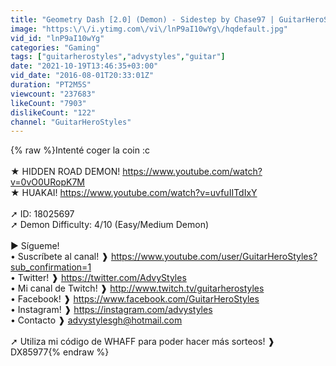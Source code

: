 ```yaml
---
title: "Geometry Dash [2.0] (Demon) - Sidestep by Chase97 | GuitarHeroStyles"
image: "https:\/\/i.ytimg.com\/vi\/lnP9aI10wYg\/hqdefault.jpg"
vid_id: "lnP9aI10wYg"
categories: "Gaming"
tags: ["guitarherostyles","advystyles","guitar"]
date: "2021-10-19T13:46:35+03:00"
vid_date: "2016-08-01T20:33:01Z"
duration: "PT2M5S"
viewcount: "237683"
likeCount: "7903"
dislikeCount: "122"
channel: "GuitarHeroStyles"
---
```

{% raw %}Intenté coger la coin :c<br /><br />★ HIDDEN ROAD DEMON! <a rel="nofollow" target="blank" href="https://www.youtube.com/watch?v=0vO0URopK7M">https://www.youtube.com/watch?v=0vO0URopK7M</a><br />★ HUAKAI! <a rel="nofollow" target="blank" href="https://www.youtube.com/watch?v=uvfuIITdIxY">https://www.youtube.com/watch?v=uvfuIITdIxY</a><br /><br />➚ ID: 18025697<br />➚ Demon Difficulty: 4/10 (Easy/Medium Demon)<br /><br />► Sígueme!<br />• Suscríbete al canal! ❱ <a rel="nofollow" target="blank" href="https://www.youtube.com/user/GuitarHeroStyles?sub_confirmation=1">https://www.youtube.com/user/GuitarHeroStyles?sub_confirmation=1</a><br />• Twitter! ❱ <a rel="nofollow" target="blank" href="https://twitter.com/AdvyStyles">https://twitter.com/AdvyStyles</a><br />• Mi canal de Twitch! ❱ <a rel="nofollow" target="blank" href="http://www.twitch.tv/guitarherostyles">http://www.twitch.tv/guitarherostyles</a><br />• Facebook! ❱ <a rel="nofollow" target="blank" href="https://www.facebook.com/GuitarHeroStyles">https://www.facebook.com/GuitarHeroStyles</a><br />• Instagram! ❱ <a rel="nofollow" target="blank" href="https://instagram.com/advystyles">https://instagram.com/advystyles</a><br />• Contacto ❱ advystylesgh@hotmail.com <br /><br />➚ Utiliza mi código de WHAFF para poder hacer más sorteos! ❱ DX85977{% endraw %}

